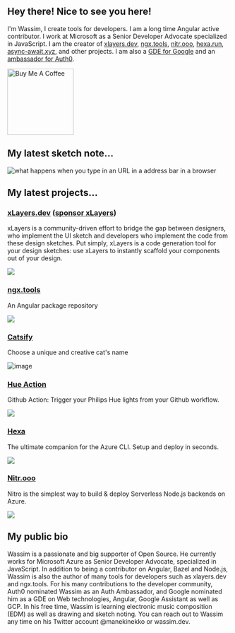 ## Hey there! Nice to see you here!

I'm Wassim, I create tools for developers. I am a long time Angular active contributor. I work at Microsoft as a Senior Developer Advocate specialized in JavaScript. I am the creator of [xlayers.dev](https://xlayers.dev), [ngx.tools](https://ngx.tools), [nitr.ooo](https://nitr.ooo), [hexa.run](https://hexa.run), [async-await.xyz](https://async-await.xyz), and other projects. I am also a [GDE for Google](https://developers.google.com/community/experts/directory/profile/profile-wassim_chegham) and an [ambassador for Auth0](https://auth0.com/ambassador-program).

<a href="https://www.buymeacoffee.com/wassimchegham" target="_blank"><img src="https://cdn.buymeacoffee.com/buttons/default-green.png" alt="Buy Me A Coffee" width="150px" ></a>

## My latest sketch note...

![what happens when you type in an URL in a address bar in a browser](https://pbs.twimg.com/media/EcmG_g4WoAI2rTv?format=jpg&name=large)

<!--<img align="center" src="https://github-readme-stats.vercel.app/api?username=manekinekko&count_private=true&show_icons=true&theme=synthwave" />-->

## My latest projects...

### [xLayers.dev](https://xLayers.dev) ([sponsor xLayers](https://opencollective.com/xlayers))
xLayers is a community-driven effort to bridge the gap between designers, who implement the UI sketch and developers who implement the code from these design sketches. Put simply, xLayers is a code generation tool for your design sketches: use xLayers to instantly scaffold your components out of your design.

![](https://user-images.githubusercontent.com/1699357/67277306-cfe36900-f4c6-11e9-92e4-45318e155b6b.png)

### [ngx.tools](https://www.ngx.tools)
An Angular package repository

![](https://user-images.githubusercontent.com/1699357/67277442-1638c800-f4c7-11e9-8359-24d0fcade630.png)

### [Catsify](https://www.catsify.app) 
Choose a unique and creative cat's name

![image](https://user-images.githubusercontent.com/1699357/91197978-44e18980-e6fc-11ea-8ca0-51c1e6033b56.png)

### [Hue Action](https://www.hueaction.dev) 
Github Action: Trigger your Philips Hue lights from your Github workflow.

![](https://user-images.githubusercontent.com/1699357/76635352-a72c4080-6547-11ea-9afc-5ee3dfed3d05.png)

### [Hexa](https://www.hexa.run) 
The ultimate companion for the Azure CLI. Setup and deploy in seconds.

![](https://user-images.githubusercontent.com/1699357/74333685-bf6a3d80-4d98-11ea-90b3-335708599c2c.png)

### [Nitr.ooo](https://www.nitr.ooo) 
Nitro is the simplest way to build & deploy Serverless Node.js backends on Azure.

![](https://user-images.githubusercontent.com/1699357/74333800-ef194580-4d98-11ea-9045-d9d6fd888196.png)

## My public bio

Wassim is a passionate and big supporter of Open Source. He currently works for Microsoft Azure as Senior Developer Advocate, specialized in JavaScript. In addition to being a contributor on Angular, Bazel and Node.js, Wassim is also the author of many tools for developers such as xlayers.dev and ngx.tools.
For his many contributions to the developer community, Auth0 nominated Wassim as an Auth Ambassador, and Google nominated him as a GDE on Web technologies, Angular, Google Assistant as well as GCP. In his free time, Wassim is learning electronic music composition (EDM) as well as drawing and sketch noting. You can reach out to Wassim any time on his Twitter account @manekinekko or wassim.dev.
